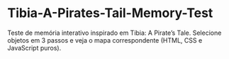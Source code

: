 # Tibia-A-Pirates-Tail-Memory-Test
Teste de memória interativo inspirado em Tibia: A Pirate’s Tale. Selecione objetos em 3 passos e veja o mapa correspondente (HTML, CSS e JavaScript puros).
